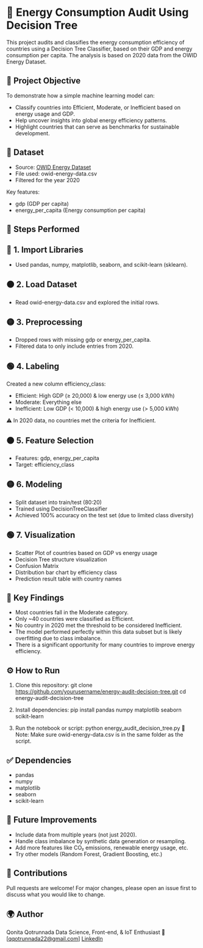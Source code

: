 # 🔋 Energy Consumption Audit Using Decision Tree
This project audits and classifies the energy consumption efficiency of countries using a Decision Tree Classifier, based on their GDP and energy consumption per capita. The analysis is based on 2020 data from the OWID Energy Dataset.

## 📌 Project Objective
To demonstrate how a simple machine learning model can:
- Classify countries into Efficient, Moderate, or Inefficient based on energy usage and GDP.
- Help uncover insights into global energy efficiency patterns.
- Highlight countries that can serve as benchmarks for sustainable development.

## 📂 Dataset
- Source: [OWID Energy Dataset](https://github.com/owid/energy-data)
- File used: owid-energy-data.csv
- Filtered for the year 2020

Key features:
- gdp (GDP per capita)
- energy_per_capita (Energy consumption per capita)

## 🧪 Steps Performed
## 🔰 1. Import Libraries
- Used pandas, numpy, matplotlib, seaborn, and scikit-learn (sklearn).

## 🟠 2. Load Dataset
- Read owid-energy-data.csv and explored the initial rows.

## 🟡 3. Preprocessing
- Dropped rows with missing gdp or energy_per_capita.
- Filtered data to only include entries from 2020.

## 🟢 4. Labeling
Created a new column efficiency_class:
- Efficient: High GDP (≥ 20,000) & low energy use (≤ 3,000 kWh)
- Moderate: Everything else
- Inefficient: Low GDP (< 10,000) & high energy use (> 5,000 kWh)

⚠️ In 2020 data, no countries met the criteria for Inefficient.

## 🟠 5. Feature Selection
- Features: gdp, energy_per_capita
- Target: efficiency_class

## 🟡 6. Modeling
- Split dataset into train/test (80:20)
- Trained using DecisionTreeClassifier
- Achieved 100% accuracy on the test set (due to limited class diversity)

## 🟢 7. Visualization
- Scatter Plot of countries based on GDP vs energy usage
- Decision Tree structure visualization
- Confusion Matrix
- Distribution bar chart by efficiency class
- Prediction result table with country names


## 🎯 Key Findings
- Most countries fall in the Moderate category.
- Only ~40 countries were classified as Efficient.
- No country in 2020 met the threshold to be considered Inefficient.
- The model performed perfectly within this data subset but is likely overfitting due to class imbalance.
- There is a significant opportunity for many countries to improve energy efficiency.

## ⚙️ How to Run

1. Clone this repository:
git clone https://github.com/yourusername/energy-audit-decision-tree.git
cd energy-audit-decision-tree

2. Install dependencies:
pip install pandas numpy matplotlib seaborn scikit-learn

3. Run the notebook or script:
python energy_audit_decision_tree.py
📄 Note: Make sure owid-energy-data.csv is in the same folder as the script.

## ✅ Dependencies
- pandas
- numpy
- matplotlib
- seaborn
- scikit-learn


## 🧠 Future Improvements
- Include data from multiple years (not just 2020).
- Handle class imbalance by synthetic data generation or resampling.
- Add more features like CO₂ emissions, renewable energy usage, etc.
- Try other models (Random Forest, Gradient Boosting, etc.)

## 🤝 Contributions
Pull requests are welcome! For major changes, please open an issue first to discuss what you would like to change.

## 🌍 Author
Qonita Qotrunnada
Data Science, Front-end, & IoT Enthusiast
📧 [qqotrunnada22@gmail.com]
[LinkedIn](https://www.linkedin.com/in/qonitaq/)

